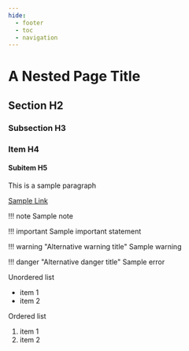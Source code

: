 ```yaml
---
hide:
  - footer
  - toc
  - navigation
---
```



# A Nested Page Title

## Section H2

### Subsection H3

### Item H4

#### Subitem H5

This is a sample paragraph

[Sample Link](index.md)

!!! note
    Sample note

!!! important
    Sample important statement

!!! warning "Alternative warning title"
    Sample warning

!!! danger "Alternative danger title"
    Sample error

Unordered list

* item 1
* item 2

Ordered list

1. item 1
1. item 2
